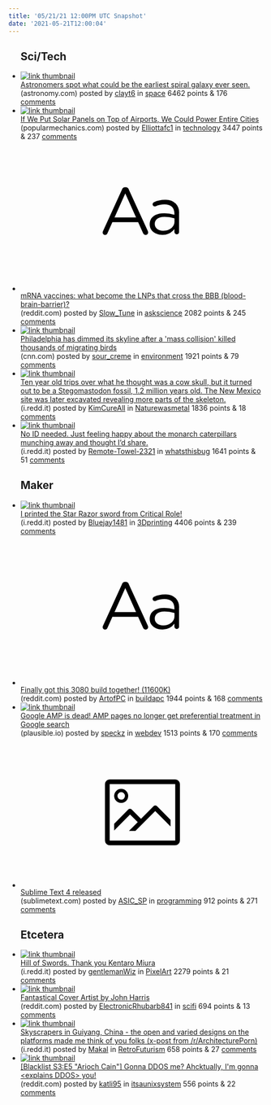 ```yaml
---
title: '05/21/21 12:00PM UTC Snapshot'
date: '2021-05-21T12:00:04'
---
```

<ul>
<h2>Sci/Tech</h2>

<li><a href='https://astronomy.com/news/2021/05/emsnapshotem-this-could-be-the-earliest-spiral-galaxy-ever-seen'><img src='https://a.thumbs.redditmedia.com/6R0huq97dNwHKBN9kd-kZ6BKo1OinCn2nUjyQA-vph4.jpg' alt='link thumbnail'></a><div><div class='linkTitle'><a href='https://astronomy.com/news/2021/05/emsnapshotem-this-could-be-the-earliest-spiral-galaxy-ever-seen'>Astronomers spot what could be the earliest spiral galaxy ever seen.</a></div>(astronomy.com) posted by <a href='https://www.reddit.com/user/clayt6'>clayt6</a> in <a href='https://www.reddit.com/r/space'>space</a> 6462 points & 176 <a href='https://www.reddit.com/r/space/comments/nh74fs/astronomers_spot_what_could_be_the_earliest/'>comments</a></div></li>

<li><a href='https://www.popularmechanics.com/science/green-tech/a36385191/solar-powered-airport-australia/'><img src='https://b.thumbs.redditmedia.com/ppZtLJpa1hOAhPMPVHpa-GR43z8pSL9oOvBrUDaf4LU.jpg' alt='link thumbnail'></a><div><div class='linkTitle'><a href='https://www.popularmechanics.com/science/green-tech/a36385191/solar-powered-airport-australia/'>If We Put Solar Panels on Top of Airports, We Could Power Entire Cities</a></div>(popularmechanics.com) posted by <a href='https://www.reddit.com/user/Elliottafc1'>Elliottafc1</a> in <a href='https://www.reddit.com/r/technology'>technology</a> 3447 points & 237 <a href='https://www.reddit.com/r/technology/comments/nhk5ud/if_we_put_solar_panels_on_top_of_airports_we/'>comments</a></div></li>

<li><a href='https://www.reddit.com/r/askscience/comments/nhcl0o/mrna_vaccines_what_become_the_lnps_that_cross_the/'><svg version='1.1' viewBox='-34 -12 104 64' preserveAspectRatio='xMidYMid slice' xmlns='http://www.w3.org/2000/svg' xmlns:xlink='http://www.w3.org/1999/xlink'>
    <title>text link thumbnail</title>
    <path d='M12.19,8.84a1.45,1.45,0,0,0-1.4-1h-.12a1.46,1.46,0,0,0-1.42,1L1.14,26.56a1.29,1.29,0,0,0-.14.59,1,1,0,0,0,1,1,1.12,1.12,0,0,0,1.08-.77l2.08-4.65h11l2.08,4.59a1.24,1.24,0,0,0,1.12.83,1.08,1.08,0,0,0,1.08-1.08,1.64,1.64,0,0,0-.14-.57ZM6.08,20.71l4.59-10.22,4.6,10.22Z'>
    </path>
    <path d='M32.24,14.78A6.35,6.35,0,0,0,27.6,13.2a11.36,11.36,0,0,0-4.7,1,1,1,0,0,0-.58.89,1,1,0,0,0,.94.92,1.23,1.23,0,0,0,.39-.08,8.87,8.87,0,0,1,3.72-.81c2.7,0,4.28,1.33,4.28,3.92v.5a15.29,15.29,0,0,0-4.42-.61c-3.64,0-6.14,1.61-6.14,4.64v.05c0,2.95,2.7,4.48,5.37,4.48a6.29,6.29,0,0,0,5.19-2.48V26.9a1,1,0,0,0,1,1,1,1,0,0,0,1-1.06V19A5.71,5.71,0,0,0,32.24,14.78Zm-.56,7.7c0,2.28-2.17,3.89-4.81,3.89-1.94,0-3.61-1.06-3.61-2.86v-.06c0-1.8,1.5-3,4.2-3a15.2,15.2,0,0,1,4.22.61Z'>
    </path>
    </svg></a><div><div class='linkTitle'><a href='https://www.reddit.com/r/askscience/comments/nhcl0o/mrna_vaccines_what_become_the_lnps_that_cross_the/'>mRNA vaccines: what become the LNPs that cross the BBB (blood-brain-barrier)?</a></div>(reddit.com) posted by <a href='https://www.reddit.com/user/Slow_Tune'>Slow_Tune</a> in <a href='https://www.reddit.com/r/askscience'>askscience</a> 2082 points & 245 <a href='https://www.reddit.com/r/askscience/comments/nhcl0o/mrna_vaccines_what_become_the_lnps_that_cross_the/'>comments</a></div></li>

<li><a href='https://www.cnn.com/2021/05/19/us/philadelphia-skyline-dimming-birds-collision/index.html'><img src='https://b.thumbs.redditmedia.com/rEYrA4K5JPrQfJPYcr3iDhX638h2qQFTkACgZ_fiMOY.jpg' alt='link thumbnail'></a><div><div class='linkTitle'><a href='https://www.cnn.com/2021/05/19/us/philadelphia-skyline-dimming-birds-collision/index.html'>Philadelphia has dimmed its skyline after a 'mass collision' killed thousands of migrating birds</a></div>(cnn.com) posted by <a href='https://www.reddit.com/user/sour_creme'>sour_creme</a> in <a href='https://www.reddit.com/r/environment'>environment</a> 1921 points & 79 <a href='https://www.reddit.com/r/environment/comments/nh1fyi/philadelphia_has_dimmed_its_skyline_after_a_mass/'>comments</a></div></li>

<li><a href='https://i.redd.it/cx1f3lbtcd071.jpg'><img src='https://b.thumbs.redditmedia.com/HzbtMDHMQWWTNhpkc6GaFf__wOp4ke1ocQNGcHwe8BA.jpg' alt='link thumbnail'></a><div><div class='linkTitle'><a href='https://i.redd.it/cx1f3lbtcd071.jpg'>Ten year old trips over what he thought was a cow skull, but it turned out to be a Stegomastodon fossil, 1.2 million years old. The New Mexico site was later excavated revealing more parts of the skeleton.</a></div>(i.redd.it) posted by <a href='https://www.reddit.com/user/KimCureAll'>KimCureAll</a> in <a href='https://www.reddit.com/r/Naturewasmetal'>Naturewasmetal</a> 1836 points & 18 <a href='https://www.reddit.com/r/Naturewasmetal/comments/nhfx9b/ten_year_old_trips_over_what_he_thought_was_a_cow/'>comments</a></div></li>

<li><a href='https://i.redd.it/y8w9ud79sc071.jpg'><img src='https://a.thumbs.redditmedia.com/za_318ELSphJwu5PxhBFkjFSrbtiBfWf4xVJzKiN1n8.jpg' alt='link thumbnail'></a><div><div class='linkTitle'><a href='https://i.redd.it/y8w9ud79sc071.jpg'>No ID needed. Just feeling happy about the monarch caterpillars munching away and thought I’d share.</a></div>(i.redd.it) posted by <a href='https://www.reddit.com/user/Remote-Towel-2321'>Remote-Towel-2321</a> in <a href='https://www.reddit.com/r/whatsthisbug'>whatsthisbug</a> 1641 points & 51 <a href='https://www.reddit.com/r/whatsthisbug/comments/nhdlh8/no_id_needed_just_feeling_happy_about_the_monarch/'>comments</a></div></li>

<h2>Maker</h2>

<li><a href='https://i.redd.it/008m5szvnc071.jpg'><img src='https://b.thumbs.redditmedia.com/UhMmPSvx0bRW9ZbAsjckgDwaq6QQ1COs9LZGZlY3zXo.jpg' alt='link thumbnail'></a><div><div class='linkTitle'><a href='https://i.redd.it/008m5szvnc071.jpg'>I printed the Star Razor sword from Critical Role!</a></div>(i.redd.it) posted by <a href='https://www.reddit.com/user/Bluejay1481'>Bluejay1481</a> in <a href='https://www.reddit.com/r/3Dprinting'>3Dprinting</a> 4406 points & 239 <a href='https://www.reddit.com/r/3Dprinting/comments/nhd2yl/i_printed_the_star_razor_sword_from_critical_role/'>comments</a></div></li>

<li><a href='https://www.reddit.com/r/buildapc/comments/nh5bib/finally_got_this_3080_build_together_11600k/'><svg version='1.1' viewBox='-34 -12 104 64' preserveAspectRatio='xMidYMid slice' xmlns='http://www.w3.org/2000/svg' xmlns:xlink='http://www.w3.org/1999/xlink'>
    <title>text link thumbnail</title>
    <path d='M12.19,8.84a1.45,1.45,0,0,0-1.4-1h-.12a1.46,1.46,0,0,0-1.42,1L1.14,26.56a1.29,1.29,0,0,0-.14.59,1,1,0,0,0,1,1,1.12,1.12,0,0,0,1.08-.77l2.08-4.65h11l2.08,4.59a1.24,1.24,0,0,0,1.12.83,1.08,1.08,0,0,0,1.08-1.08,1.64,1.64,0,0,0-.14-.57ZM6.08,20.71l4.59-10.22,4.6,10.22Z'>
    </path>
    <path d='M32.24,14.78A6.35,6.35,0,0,0,27.6,13.2a11.36,11.36,0,0,0-4.7,1,1,1,0,0,0-.58.89,1,1,0,0,0,.94.92,1.23,1.23,0,0,0,.39-.08,8.87,8.87,0,0,1,3.72-.81c2.7,0,4.28,1.33,4.28,3.92v.5a15.29,15.29,0,0,0-4.42-.61c-3.64,0-6.14,1.61-6.14,4.64v.05c0,2.95,2.7,4.48,5.37,4.48a6.29,6.29,0,0,0,5.19-2.48V26.9a1,1,0,0,0,1,1,1,1,0,0,0,1-1.06V19A5.71,5.71,0,0,0,32.24,14.78Zm-.56,7.7c0,2.28-2.17,3.89-4.81,3.89-1.94,0-3.61-1.06-3.61-2.86v-.06c0-1.8,1.5-3,4.2-3a15.2,15.2,0,0,1,4.22.61Z'>
    </path>
    </svg></a><div><div class='linkTitle'><a href='https://www.reddit.com/r/buildapc/comments/nh5bib/finally_got_this_3080_build_together_11600k/'>Finally got this 3080 build together! (11600K)</a></div>(reddit.com) posted by <a href='https://www.reddit.com/user/ArtofPC'>ArtofPC</a> in <a href='https://www.reddit.com/r/buildapc'>buildapc</a> 1944 points & 168 <a href='https://www.reddit.com/r/buildapc/comments/nh5bib/finally_got_this_3080_build_together_11600k/'>comments</a></div></li>

<li><a href='https://plausible.io/blog/google-amp'><img src='https://b.thumbs.redditmedia.com/DbLlAqDfC4ZPErvgZ58x1WGPUT-F78wlX5zmhBtynxU.jpg' alt='link thumbnail'></a><div><div class='linkTitle'><a href='https://plausible.io/blog/google-amp'>Google AMP is dead! AMP pages no longer get preferential treatment in Google search</a></div>(plausible.io) posted by <a href='https://www.reddit.com/user/speckz'>speckz</a> in <a href='https://www.reddit.com/r/webdev'>webdev</a> 1513 points & 170 <a href='https://www.reddit.com/r/webdev/comments/nh0ka1/google_amp_is_dead_amp_pages_no_longer_get/'>comments</a></div></li>

<li><a href='https://www.sublimetext.com/blog/articles/sublime-text-4'><svg version='1.1' viewBox='-34 -14 104 64' preserveAspectRatio='xMidYMid meet' xmlns='http://www.w3.org/2000/svg' xmlns:xlink='http://www.w3.org/1999/xlink'>
    <title>link thumbnail</title>
    <path d='M32,4H4A2,2,0,0,0,2,6V30a2,2,0,0,0,2,2H32a2,2,0,0,0,2-2V6A2,2,0,0,0,32,4ZM4,30V6H32V30Z'></path>
    <path d='M8.92,14a3,3,0,1,0-3-3A3,3,0,0,0,8.92,14Zm0-4.6A1.6,1.6,0,1,1,7.33,11,1.6,1.6,0,0,1,8.92,9.41Z'></path>
    <path d='M22.78,15.37l-5.4,5.4-4-4a1,1,0,0,0-1.41,0L5.92,22.9v2.83l6.79-6.79L16,22.18l-3.75,3.75H15l8.45-8.45L30,24V21.18l-5.81-5.81A1,1,0,0,0,22.78,15.37Z'></path>
    </svg></a><div><div class='linkTitle'><a href='https://www.sublimetext.com/blog/articles/sublime-text-4'>Sublime Text 4 released</a></div>(sublimetext.com) posted by <a href='https://www.reddit.com/user/ASIC_SP'>ASIC_SP</a> in <a href='https://www.reddit.com/r/programming'>programming</a> 912 points & 271 <a href='https://www.reddit.com/r/programming/comments/nhjz93/sublime_text_4_released/'>comments</a></div></li>

<h2>Etcetera</h2>

<li><a href='https://i.redd.it/u3c4z1zuub071.gif'><img src='https://b.thumbs.redditmedia.com/ZZlUB6DJmU9Pw3-tmGVKk_TArABygJCyZZcIHZ6kQWE.jpg' alt='link thumbnail'></a><div><div class='linkTitle'><a href='https://i.redd.it/u3c4z1zuub071.gif'>Hill of Swords. Thank you Kentaro Miura</a></div>(i.redd.it) posted by <a href='https://www.reddit.com/user/gentlemanWiz'>gentlemanWiz</a> in <a href='https://www.reddit.com/r/PixelArt'>PixelArt</a> 2279 points & 21 <a href='https://www.reddit.com/r/PixelArt/comments/nh9aqa/hill_of_swords_thank_you_kentaro_miura/'>comments</a></div></li>

<li><a href='https://www.reddit.com/gallery/nhjf2p'><img src='https://b.thumbs.redditmedia.com/EU6ikP3i17gmiwIZTaQdc4e5IncRYcueSF-bgpPBdQQ.jpg' alt='link thumbnail'></a><div><div class='linkTitle'><a href='https://www.reddit.com/gallery/nhjf2p'>Fantastical Cover Artist by John Harris</a></div>(reddit.com) posted by <a href='https://www.reddit.com/user/ElectronicRhubarb841'>ElectronicRhubarb841</a> in <a href='https://www.reddit.com/r/scifi'>scifi</a> 694 points & 13 <a href='https://www.reddit.com/r/scifi/comments/nhjf2p/fantastical_cover_artist_by_john_harris/'>comments</a></div></li>

<li><a href='https://i.redd.it/oeygp8d2d9071.jpg'><img src='https://b.thumbs.redditmedia.com/SbTz5orLKPT2ltQ2w0tymF3sFNBtObIa0tIQjphOAdI.jpg' alt='link thumbnail'></a><div><div class='linkTitle'><a href='https://i.redd.it/oeygp8d2d9071.jpg'>Skyscrapers in Guiyang, China - the open and varied designs on the platforms made me think of you folks (x-post from /r/ArchitecturePorn)</a></div>(i.redd.it) posted by <a href='https://www.reddit.com/user/Makal'>Makal</a> in <a href='https://www.reddit.com/r/RetroFuturism'>RetroFuturism</a> 658 points & 27 <a href='https://www.reddit.com/r/RetroFuturism/comments/nhbbx1/skyscrapers_in_guiyang_china_the_open_and_varied/'>comments</a></div></li>

<li><a href='https://www.reddit.com/gallery/nh4044'><img src='https://b.thumbs.redditmedia.com/JLT2UKjaPQWrO7uaueJfhvlfNqBcSgGmsRioG4Jr7Bw.jpg' alt='link thumbnail'></a><div><div class='linkTitle'><a href='https://www.reddit.com/gallery/nh4044'>[Blacklist S3:E5 "Arioch Cain"] Gonna DDOS me? Ahcktually, I'm gonna &lt;explains DDOS&gt; you!</a></div>(reddit.com) posted by <a href='https://www.reddit.com/user/katli95'>katli95</a> in <a href='https://www.reddit.com/r/itsaunixsystem'>itsaunixsystem</a> 556 points & 22 <a href='https://www.reddit.com/r/itsaunixsystem/comments/nh4044/blacklist_s3e5_arioch_cain_gonna_ddos_me/'>comments</a></div></li>

</ul>
